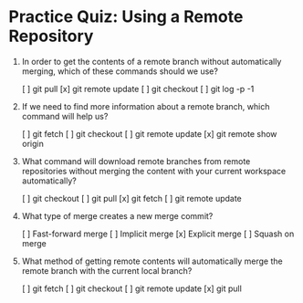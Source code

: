 # Practice Quiz: Using a Remote Repository

1. In order to get the contents of a remote branch without automatically merging, which of these commands should we use?

    [ ] git pull
    [x] git remote update
    [ ] git checkout
    [ ] git log -p -1

2. If we need to find more information about a remote branch, which command will help us?

    [ ] git fetch
    [ ] git checkout
    [ ] git remote update
    [x] git remote show origin

3. What command will download remote branches from remote repositories without merging the content with your current workspace automatically?

    [ ] git checkout
    [ ] git pull
    [x] git fetch
    [ ] git remote update

4. What type of merge creates a new merge commit?

    [ ] Fast-forward merge
    [ ] Implicit merge
    [x] Explicit merge
    [ ] Squash on merge

5. What method of getting remote contents will automatically merge the remote branch with the current local branch?

    [ ] git fetch
    [ ] git checkout
    [ ] git remote update
    [x] git pull